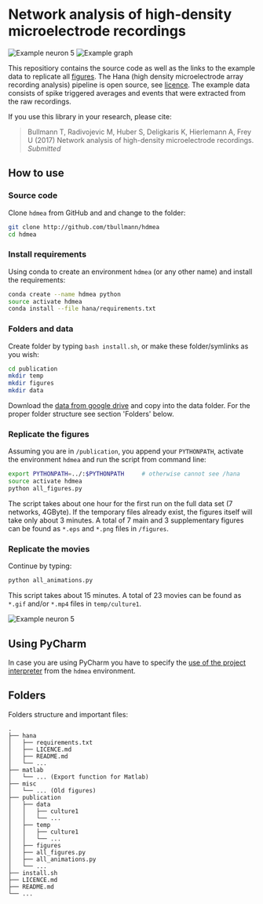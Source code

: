 # Network analysis of high-density microelectrode recordings

![Example neuron 5](neuron5.gif) ![Example graph](synaptic_delay_graph.png)

This repositiory contains the source code as well as the links to the example data to replicate all [figures](publication/README.md). 
The Hana (high density microelectrode array recording analysis) pipeline is open source, see [licence](LICENCE.md).
The example data consists of spike triggered averages and events that were extracted from the raw recordings.  

If you use this library in your research, please cite:

> Bullmann T, Radivojevic M, Huber S, Deligkaris K, Hierlemann A, Frey U (2017) Network analysis of high-density microelectrode recordings. _Submitted_


## How to use

### Source code

Clone ```hdmea``` from GitHub and and change to the folder:

```bash
git clone http://github.com/tbullmann/hdmea
cd hdmea
```
### Install requirements

Using conda to create an environment ```hdmea``` (or any other name) and install the requirements:
```bash
conda create --name hdmea python
source activate hdmea 
conda install --file hana/requirements.txt
```

### Folders and data

Create folder by typing ```bash install.sh```, or make these folder/symlinks as you wish:
```bash
cd publication
mkdir temp 
mkdir figures
mkdir data
```
Download the [data from google drive](https://drive.google.com/open?id=0B-u65ZxPB5iQNFBoa192WmpIQW8) and copy into the data folder. For the proper folder structure see section 'Folders' below.

### Replicate the figures

Assuming you are in ```/publication```, you append your ```PYTHONPATH```, activate the environment ```hdmea``` and run the script from command line:
```bash
export PYTHONPATH=../:$PYTHONPATH     # otherwise cannot see /hana
source activate hdmea 
python all_figures.py 
```
The script takes about one hour for the first run on the full data set (7 networks, 4GByte). 
If the temporary files already exist, the figures itself will take only about 3 minutes.
A total of 7 main and 3 supplementary figures can be found as ```*.eps``` and ```*.png``` files in ```/figures```.

### Replicate the movies

Continue by typing:
```bash
python all_animations.py
```
This script takes about 15 minutes. A total of 23 movies can be found as ```*.gif``` and/or ```*.mp4``` files in ```temp/culture1```.

![Example neuron 5](neuron5.gif)


## Using PyCharm

In case you are using PyCharm you have to specify the [use of the project interpreter](hdmea_env_in_pycharm.jpg) from the ```hdmea``` environment.

## Folders
Folders structure and important files:
```
.
├── hana
│   ├── requirements.txt
│   ├── LICENCE.md
│   ├── README.md
│   └── ...
├── matlab
│   └── ... (Export function for Matlab)
├── misc           
│   └── ... (Old figures)
├── publication
│   ├── data  
│   │   ├── culture1  
│   │   └── ...
│   ├── temp   
│   │   ├── culture1  
│   │   └── ...
│   ├── figures 
│   ├── all_figures.py
│   ├── all_animations.py
│   └── ...
├── install.sh
├── LICENCE.md
├── README.md
└── ...
```

